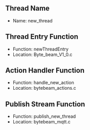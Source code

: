 ## Thread Name

- Name: new_thread

## Thread Entry Function

- Function: newThreadEntry
- Location: Byte_beam_V1_0.c

## Action Handler Function

- Function: handle_new_action
- Location: bytebeam_actions.c

## Publish Stream Function

- Function: publish_new_thread
- Location: bytebeam_mqtt.c
